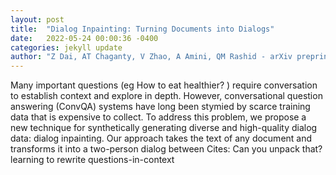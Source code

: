 ```yaml
---
layout: post
title:  "Dialog Inpainting: Turning Documents into Dialogs"
date:   2022-05-24 00:00:36 -0400
categories: jekyll update
author: "Z Dai, AT Chaganty, V Zhao, A Amini, QM Rashid - arXiv preprint arXiv , 2022"
---
```

Many important questions (eg  How to eat healthier? ) require conversation to establish context and explore in depth. However, conversational question answering (ConvQA) systems have long been stymied by scarce training data that is expensive to collect. To address this problem, we propose a new technique for synthetically generating diverse and high-quality dialog data: dialog inpainting. Our approach takes the text of any document and transforms it into a two-person dialog between  Cites: Can you unpack that? learning to rewrite questions-in-context